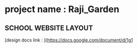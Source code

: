 # project name : Raji_Garden
## SCHOOL WEBSITE LAYOUT
 [design docs link : ](https://docs.google.com/document/d/1g1
